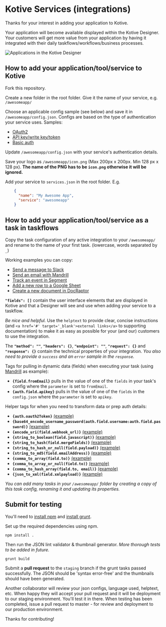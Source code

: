 Kotive Services (integrations)
==============================

Thanks for your interest in adding your application to Kotive.

Your application will become available displayed within the Kotive Designer. Your customers will get more value from your application by having it integrated with their daily taskflows/workflows/business processes.

![Applications in the Kotive Designer](http://www.kotive.com/img/how-to/create-a-basic-taskflow-in-kotive/5b_SelectTask.png)

How to add your application/tool/service to Kotive
--------------------------------------------------

Fork this repository.

Create a new folder in the root folder. Give it the name of your service, e.g. `/awesomeapp/`

Choose an applicable config sample (see below) and save it in `/awesomeapp/config.json`. Configs are based on the type of authentication your service uses. Samples:

- [OAuth2](/googlesheets/config.json)
- [API key/write key/token](/mandrill/config.json)
- [Basic auth](/campaignmonitor/config.json)

Update `/awesomeapp/config.json` with your service's authentication details.

Save your logo as `/awesomeapp/icon.png` (Max 200px x 200px. Min 128 px x 128 px). __The name of the PNG has to be `icon.png` otherwise it will be ignored.__

Add your service to `services.json` in the root folder. E.g.

```json
    {
      "name": "My Awesome App",
      "service": "awesomeapp"
    }
```

How to add your application/tool/service as a task in taskflows
---------------------------------------------------------

Copy the task configuration of any active integration to your `/awesomeapp/` and rename to the name of your first task. (lowercase, words separated by `_`)

Working examples you can copy: 
- [Send a message to Slack](/slack/send_message.json)
- [Send an email with Mandrill](/mandrill/send_email.json)
- [Track an event in Segment](/segment/track.json)
- [Add a new row to a Google Sheet](/googlesheets/add_row.json)
- [Create a new document in DocRaptor](/docraptor/new_document.json)

**`"fields": []`** contain the user interface elements that are displayed in Kotive and that a Designer will see and use when adding your service to a taskflow.

*Be nice and helpful.* Use the `helptext` to provide clear, concise instructions (and `<a href='#' target='_blank'>external links</a>` to supporting documentation) to make it as easy as possible for your (and our) customers to use the integration.

The **`"method": ""`**, **`"headers": {}`**, **`"endpoint": ""`**, **`"request": {}`** and **`"response": {}`** contain the technical properties of your integration. _You also need to provide a `success` and an `error` sample in the `response`._

Tags for pulling in dynamic data (fields) when executing your task (using [Mandrill](/mandrill/send_email.json) as example):

- **`{field.fromEmail}`** pulls in the value of one of the `fields` in your task's config where the `parameter` is set to `fromEmail`.
- **`{auth.field.apikey}`** pulls in the value of one of the `fields` in the `config.json` where the `parameter` is set to `apikey`.

Helper tags for when you need to transform data or prep auth details:

- **`{auth.oauth2Token}`**  [(example)](/googlecontacts/add_contact.json#L84)
- **`{base64_encode_username_password(auth.field.username:auth.field.password)}`**  [(example)](/segment/track.json#L88)
- **`{encode_uri(field.webhook_url)}`**  [(example)](/webhook/json.json#L63)
- **`{string_to_boolean(field.javascript)}`**  [(example)](/docraptor/new_document.json#L118)
- **`{string_to_hash(field.mergeFields)}`**  [(example)](/mailchimp/add_or_update_list_member.json#L154)
- **`{string_to_hash_or_null(field.payload)}`**  [(example)](/webhook/json.json#L64)
- **`{string_to_md5(field.emailAddress)}`**  [(example)](/mailchimp/add_or_update_list_member.json#L149)
- **`{comma_to_array(field.to)}`**  [(example)](/clickatell/send_message.json#L39)
- **`{comma_to_array_or_null(field.to)}`**  [(example)](/campaignmonitor/send_smart_email.json#L81)
- **`{comma_to_hash_array(field.to, email)}`** [(example)](/mandrill/send_email.json#L69)
- **`{json_to_xml(field.xmlpayload)}`**  [(example)](/googlesheets/add_row.json#L48)

_You can add many tasks in your `/awesomeapp/` folder by creating a copy of this task config, renaming it and updating its properties._


Submit for testing
------------------

You'll need to [install npm](https://docs.npmjs.com/getting-started/installing-node) and [install grunt](http://gruntjs.com/installing-grunt).

Set up the required dependencies using npm.

```npm install .```

Then run the JSON lint validator & thumbnail generator. _More thorough tests to be added in future._

```grunt build```

Submit a **pull request** to the `staging` branch if the grunt tasks passed successfully. The JSON should be 'syntax error-free' and the thumbnails should have been generated.

Another collaborator will review your json configs, language used, helptext, etc. When happy they will accept your pull request and it will be deployment to our staging environment. You'll test it in there. When testing has been completed, issue a pull request to master - for review and deployment to our production environment.

Thanks for contributing!
